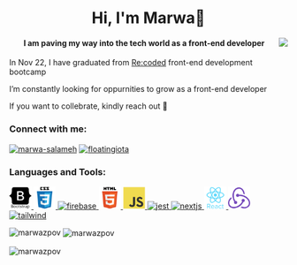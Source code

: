 
<h1 align="center">Hi, I'm Marwa🌿</h1>
<img align="right" src="https://media.tenor.com/jNgKSlUpmkEAAAAM/typing-laptop.gif"/>
<h4 align="center"> I am paving my way into the tech world as a front-end developer </h4>

<p> In Nov 22, I have graduated from <a href="https://www.credential.net/d1fa80d5-d6c9-4c2c-9578-0dd30a00c312">Re:coded</a> front-end development bootcamp</p>
<p> I’m constantly looking for oppurnities to grow as a front-end developer </p>
<p> If you want to collebrate, kindly reach out 🤝</p>


<h3 align="left">Connect with me:</h3>
<p align="left">
<a href="https://linkedin.com/in/marwa-salameh" target="blank"><img align="center" src="https://raw.githubusercontent.com/rahuldkjain/github-profile-readme-generator/master/src/images/icons/Social/linked-in-alt.svg" alt="marwa-salameh" height="30" width="40" /></a>
<a href="https://instagram.com/floatingiota" target="blank"><img align="center" src="https://raw.githubusercontent.com/rahuldkjain/github-profile-readme-generator/master/src/images/icons/Social/instagram.svg" alt="floatingiota" height="30" width="40" /></a>
</p>


<h3 align="left">Languages and Tools:</h3>
<p align="left"> <a href="https://getbootstrap.com" target="_blank" rel="noreferrer"> <img src="https://raw.githubusercontent.com/devicons/devicon/master/icons/bootstrap/bootstrap-plain-wordmark.svg" alt="bootstrap" width="40" height="40"/> </a> <a href="https://www.w3schools.com/css/" target="_blank" rel="noreferrer"> <img src="https://raw.githubusercontent.com/devicons/devicon/master/icons/css3/css3-original-wordmark.svg" alt="css3" width="40" height="40"/> </a> <a href="https://firebase.google.com/" target="_blank" rel="noreferrer"> <img src="https://www.vectorlogo.zone/logos/firebase/firebase-icon.svg" alt="firebase" width="40" height="40"/> </a> <a href="https://www.w3.org/html/" target="_blank" rel="noreferrer"> <img src="https://raw.githubusercontent.com/devicons/devicon/master/icons/html5/html5-original-wordmark.svg" alt="html5" width="40" height="40"/> </a> <a href="https://developer.mozilla.org/en-US/docs/Web/JavaScript" target="_blank" rel="noreferrer"> <img src="https://raw.githubusercontent.com/devicons/devicon/master/icons/javascript/javascript-original.svg" alt="javascript" width="40" height="40"/> </a> <a href="https://jestjs.io" target="_blank" rel="noreferrer"> <img src="https://www.vectorlogo.zone/logos/jestjsio/jestjsio-icon.svg" alt="jest" width="40" height="40"/> </a> <a href="https://nextjs.org/" target="_blank" rel="noreferrer"> <img src="https://cdn.worldvectorlogo.com/logos/nextjs-2.svg" alt="nextjs" width="40" height="40"/> </a> <a href="https://reactjs.org/" target="_blank" rel="noreferrer"> <img src="https://raw.githubusercontent.com/devicons/devicon/master/icons/react/react-original-wordmark.svg" alt="react" width="40" height="40"/> </a> <a href="https://redux.js.org" target="_blank" rel="noreferrer"> <img src="https://raw.githubusercontent.com/devicons/devicon/master/icons/redux/redux-original.svg" alt="redux" width="40" height="40"/> </a> <a href="https://tailwindcss.com/" target="_blank" rel="noreferrer"> <img src="https://www.vectorlogo.zone/logos/tailwindcss/tailwindcss-icon.svg" alt="tailwind" width="40" height="40"/> </a> </p>

<p><img align="left" src="https://github-readme-stats.vercel.app/api/top-langs?username=marwazpov&show_icons=true&locale=en&layout=compact" alt="marwazpov" /></p>

<p>&nbsp;<img align="center" src="https://github-readme-stats.vercel.app/api?username=marwazpov&show_icons=true&locale=en" alt="marwazpov" /></p>

<p><img align="center" src="https://github-readme-streak-stats.herokuapp.com/?user=marwazpov&" alt="marwazpov" /></p>


